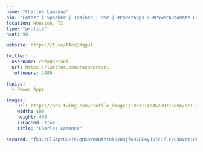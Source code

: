 ```yaml
---
name: "Charles Lamanna"
bio: "Father | Speaker | Trainer | MVP | #PowerApps & #PowerAutomate Community Super User | YouTuber Right-pointing triangle http://youtube.com/c/rezadorrani | Learn - Share - Clockwise rightwards and leftwards open circle arrows"
location: Houston, TX
type: "profile"
heat: 98

website: https://t.co/tAcqSdqguf

twitter:
  username: rezadorrani
  url: https://twitter.com/rezadorrani
  followers: 2486

topics:
  - Power Apps

images:
  - url: https://pbs.twimg.com/profile_images/1063114045270777856/qeT-jpWr_400x400.jpg
    width: 400
    height: 400
    isCached: true
    title: "Charles Lamanna"

secured: "fk3EcElBApVQG+7KBqMX0wnDHtVt0k6y8ojfeU7PE4yJS7cF2lz/GsDvzt10k7GGxd54G1GoUOMkTWpkA1t3bEKcIeqh7VFcIKVto6HK9+7P/wzVg58BMrvorsh8yqf8HupsXie1dfzYqvJcZjob1snW6q0Z4P8NR5eM71tEXYq8EDk5HCf0m7VyDiome2tfbspQWWSmSxJtZAg39jzuPhgJXvwDvtqVwOH9Pl7wnVqwmkudi2jraL1UZ3/D4sXYHS0B1yIGPSgmLbP2Xe7Z0V4qGipsWxaEUogxnDXcJ4GLCEGTw69GGaHLhOAAOa34AleF95W/IiTigqJM85iMF3sSvrWCv2ys2mqSkkWbDoFshahyumnRCTHKBPviDHNnfOL5xZ3tVA3ks7++OfwKHe7UwHYsa+4v4ScuLRD1pyQ=;cKQobeE1bWUqHZfQZ3S4iw=="
---
```


